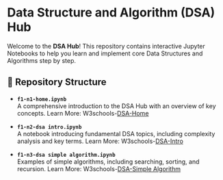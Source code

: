 # Data Structure and Algorithm (DSA) Hub

Welcome to the **DSA Hub**! This repository contains interactive Jupyter Notebooks to help you learn and implement core Data Structures and Algorithms step by step.

## 📁 Repository Structure

- **`f1-n1-home.ipynb`**  
  A comprehensive introduction to the DSA Hub with an overview of key concepts.
  Learn More: W3schools-[DSA-Home](https://www.w3schools.com/dsa/index.php)

- **`f1-n2-dsa intro.ipynb`**  
  A notebook introducing fundamental DSA topics, including complexity analysis and key terms.
  Learn More: W3schools-[DSA-Intro](https://www.w3schools.com/dsa/dsa_intro.php)

- **`f1-n3-dsa simple algorithm.ipynb`**  
  Examples of simple algorithms, including searching, sorting, and recursion.
  Learn More: W3schools-[DSA-Simple Algorithm](https://www.w3schools.com/dsa/dsa_algo_simple.php)
